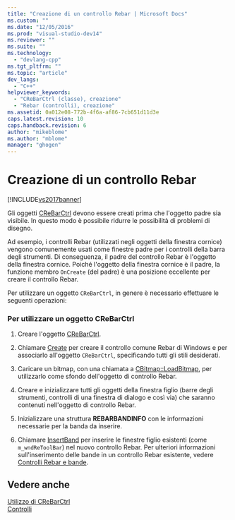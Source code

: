 ```yaml
---
title: "Creazione di un controllo Rebar | Microsoft Docs"
ms.custom: ""
ms.date: "12/05/2016"
ms.prod: "visual-studio-dev14"
ms.reviewer: ""
ms.suite: ""
ms.technology: 
  - "devlang-cpp"
ms.tgt_pltfrm: ""
ms.topic: "article"
dev_langs: 
  - "C++"
helpviewer_keywords: 
  - "CReBarCtrl (classe), creazione"
  - "Rebar (controlli), creazione"
ms.assetid: 0a012e08-772b-4f6a-af86-7cb651d11d3e
caps.latest.revision: 10
caps.handback.revision: 6
author: "mikeblome"
ms.author: "mblome"
manager: "ghogen"
---
```

# Creazione di un controllo Rebar
[!INCLUDE[vs2017banner](../assembler/inline/includes/vs2017banner.md)]

Gli oggetti [CReBarCtrl](../mfc/reference/crebarctrl-class.md) devono essere creati prima che l'oggetto padre sia visibile.  In questo modo è possibile ridurre le possibilità di problemi di disegno.  
  
 Ad esempio, i controlli Rebar \(utilizzati negli oggetti della finestra cornice\) vengono comunemente usati come finestre padre per i controlli della barra degli strumenti.  Di conseguenza, il padre del controllo Rebar è l'oggetto della finestra cornice.  Poiché l'oggetto della finestra cornice è il padre, la funzione membro `OnCreate` \(del padre\) è una posizione eccellente per creare il controllo Rebar.  
  
 Per utilizzare un oggetto `CReBarCtrl`, in genere è necessario effettuare le seguenti operazioni:  
  
### Per utilizzare un oggetto CReBarCtrl  
  
1.  Creare l'oggetto [CReBarCtrl](../mfc/reference/crebarctrl-class.md).  
  
2.  Chiamare [Create](../Topic/CReBarCtrl::Create.md) per creare il controllo comune Rebar di Windows e per associarlo all'oggetto `CReBarCtrl`, specificando tutti gli stili desiderati.  
  
3.  Caricare un bitmap, con una chiamata a [CBitmap::LoadBitmap](../Topic/CBitmap::LoadBitmap.md), per utilizzarlo come sfondo dell'oggetto di controllo Rebar.  
  
4.  Creare e inizializzare tutti gli oggetti della finestra figlio \(barre degli strumenti, controlli di una finestra di dialogo e così via\) che saranno contenuti nell'oggetto di controllo Rebar.  
  
5.  Inizializzare una struttura **REBARBANDINFO** con le informazioni necessarie per la banda da inserire.  
  
6.  Chiamare [InsertBand](../Topic/CReBarCtrl::InsertBand.md) per inserire le finestre figlio esistenti \(come `m_wndReToolBar`\) nel nuovo controllo Rebar.  Per ulteriori informazioni sull'inserimento delle bande in un controllo Rebar esistente, vedere [Controlli Rebar e bande](../mfc/rebar-controls-and-bands.md).  
  
## Vedere anche  
 [Utilizzo di CReBarCtrl](../mfc/using-crebarctrl.md)   
 [Controlli](../mfc/controls-mfc.md)